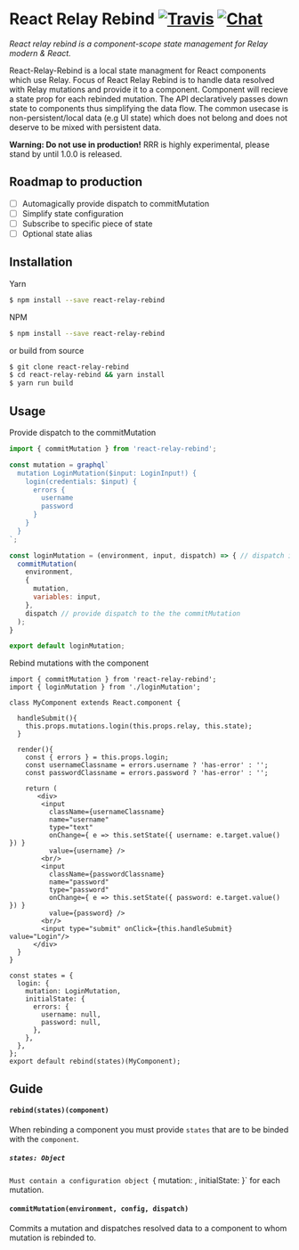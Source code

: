# React Relay Rebind [![Travis][build-badge]][build] [![Chat][discord]]([discord-invite])
_React relay rebind is a component-scope state management for Relay modern & React._

React-Relay-Rebind is a local state managment for React components which use Relay. Focus of React Relay Rebind is to handle data resolved with Relay mutations and provide it to a component. Component will recieve a state prop for each rebinded mutation. The API declaratively passes down state to components thus simplifying the data flow. The common usecase is non-persistent/local data (e.g UI state) which does not belong and does not deserve to be mixed with persistent data.

**Warning: Do not use in production!** RRR is highly experimental, please stand by until 1.0.0 is released. 

## Roadmap to production
- [ ] Automagically provide dispatch to commitMutation
- [ ] Simplify state configuration
- [ ] Subscribe to specific piece of state
- [ ] Optional state alias

## Installation
Yarn
```bash
$ npm install --save react-relay-rebind
```
 NPM
```bash
$ npm install --save react-relay-rebind
```
or build from source
```bash
$ git clone react-relay-rebind
$ cd react-relay-rebind && yarn install
$ yarn run build
```
## Usage
Provide dispatch to the commitMutation
```javascript
import { commitMutation } from 'react-relay-rebind';

const mutation = graphql`
  mutation LoginMutation($input: LoginInput!) {
    login(credentials: $input) {
      errors {
        username
        password
      }
    }
  }
`;

const loginMutation = (environment, input, dispatch) => { // dispatch is passed as the last argument
  commitMutation(
    environment,
    {
      mutation,
      variables: input,
    },
    dispatch // provide dispatch to the the commitMutation
  );
}

export default loginMutation;
```
Rebind mutations with the component
```JSX
import { commitMutation } from 'react-relay-rebind';
import { loginMutation } from './loginMutation';

class MyComponent extends React.component {

  handleSubmit(){
    this.props.mutations.login(this.props.relay, this.state);
  }
  
  render(){
    const { errors } = this.props.login;
    const usernameClassname = errors.username ? 'has-error' : '';
    const passwordClassname = errors.password ? 'has-error' : '';
    
    return (
       <div>
        <input 
          className={usernameClassname} 
          name="username" 
          type="text" 
          onChange={ e => this.setState({ username: e.target.value() }) } 
          value={username} />
        <br/>
        <input 
          className={passwordClassname} 
          name="password" 
          type="password" 
          onChange={ e => this.setState({ password: e.target.value() }) } 
          value={password} />
        <br/>
        <input type="submit" onClick={this.handleSubmit} value="Login"/>
      </div>
  }
}

const states = {
  login: {
    mutation: LoginMutation,
    initialState: {
      errors: {
        username: null,
        password: null,
      },
    },
  },
};
export default rebind(states)(MyComponent);
```
## Guide
#### `rebind(states)(component)`
When rebinding a component you must provide `states` that are to be binded with the `component`.
##### `states: Object`
`Must contain a configuration object `{ mutation: <mutation function>, initialState: <any> }` for each mutation.
#### `commitMutation(environment, config, dispatch)`
Commits a mutation and dispatches resolved data to a component to whom mutation is rebinded to.




[build-badge]: https://travis-ci.org/antegulin/react-relay-rebind.svg?branch=master
[build]: https://travis-ci.org/antegulin/react-relay-rebind
[discord]: https://img.shields.io/badge/chat-on%20discord-7289da.svg
[discord-invite]: https://discord.gg/EDwd5wr
